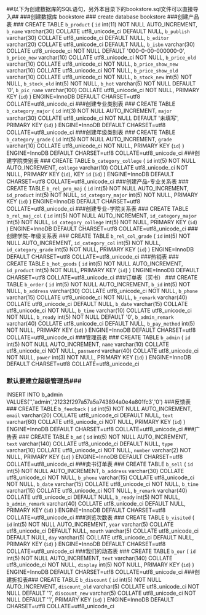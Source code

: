 ##以下为创建数据库的SQL语句，另外本目录下的bookstore.sql文件可以直接导入##
###创建数据库 bookstore ###
create database bookstore
###创建产品表 ###
CREATE TABLE `b_product` (
 `id` int(11) NOT NULL AUTO_INCREMENT,
 `b_name` varchar(30) COLLATE utf8_unicode_ci DEFAULT NULL,
 `b_publish` varchar(30) COLLATE utf8_unicode_ci DEFAULT NULL,
 `b_editor` varchar(20) COLLATE utf8_unicode_ci DEFAULT NULL,
 `b_isbn` varchar(30) COLLATE utf8_unicode_ci NOT NULL DEFAULT '000-0-00-000000-0',
 `b_price_new` varchar(10) COLLATE utf8_unicode_ci NOT NULL,
 `b_price_old` varchar(10) COLLATE utf8_unicode_ci NOT NULL,
 `b_price_show_new` varchar(10) COLLATE utf8_unicode_ci NOT NULL,
 `b_price_show_old` varchar(10) COLLATE utf8_unicode_ci NOT NULL,
 `b_stock_new` int(5) NOT NULL,
 `b_stock_old` int(5) NOT NULL,
 `b_hot` varchar(5) NOT NULL DEFAULT '0',
 `b_pic_name` varchar(100) COLLATE utf8_unicode_ci NOT NULL,
 PRIMARY KEY (`id`)
) ENGINE=InnoDB DEFAULT CHARSET=utf8 COLLATE=utf8_unicode_ci
###创建专业类别表 ###
CREATE TABLE `b_category_major` (
 `id` int(3) NOT NULL AUTO_INCREMENT,
 `major` varchar(30) COLLATE utf8_unicode_ci NOT NULL DEFAULT '未填写',
 PRIMARY KEY (`id`)
) ENGINE=InnoDB DEFAULT CHARSET=utf8 COLLATE=utf8_unicode_ci
###创建年级类别表 ###
CREATE TABLE `b_category_grade` (
 `id` int(5) NOT NULL AUTO_INCREMENT,
 `grade` varchar(10) COLLATE utf8_unicode_ci NOT NULL,
 PRIMARY KEY (`id`)
) ENGINE=InnoDB DEFAULT CHARSET=utf8 COLLATE=utf8_unicode_ci
###创建学院类别表 ###
CREATE TABLE `b_category_college` (
 `id` int(5) NOT NULL AUTO_INCREMENT,
 `college` varchar(10) COLLATE utf8_unicode_ci NOT NULL,
 PRIMARY KEY (`id`),
 KEY `id` (`id`)
) ENGINE=InnoDB DEFAULT CHARSET=utf8 COLLATE=utf8_unicode_ci
###创建产品-专业关系表 ###
CREATE TABLE `b_rel_pro_maj` (
 `id` int(5) NOT NULL AUTO_INCREMENT,
 `id_product` int(5) NOT NULL,
 `id_category_major` int(5) NOT NULL,
 PRIMARY KEY (`id`)
) ENGINE=InnoDB DEFAULT CHARSET=utf8 COLLATE=utf8_unicode_ci
###创建专业-学院关系表 ###
CREATE TABLE `b_rel_maj_col` (
 `id` int(5) NOT NULL AUTO_INCREMENT,
 `id_category_major` int(5) NOT NULL,
 `id_category_college` int(5) NOT NULL,
 PRIMARY KEY (`id`)
) ENGINE=InnoDB DEFAULT CHARSET=utf8 COLLATE=utf8_unicode_ci
###创建学院-年级关系表 ###
CREATE TABLE `b_rel_col_grade` (
 `id` int(5) NOT NULL AUTO_INCREMENT,
 `id_category_col` int(5) NOT NULL,
 `id_category_grade` int(5) NOT NULL,
 PRIMARY KEY (`id`)
) ENGINE=InnoDB DEFAULT CHARSET=utf8 COLLATE=utf8_unicode_ci
###热销表 ###
CREATE TABLE `b_hot_goods` (
 `id` int(5) NOT NULL AUTO_INCREMENT,
 `id_product` int(5) NOT NULL,
 PRIMARY KEY (`id`)
) ENGINE=InnoDB DEFAULT CHARSET=utf8 COLLATE=utf8_unicode_ci
###订单表（买书） ###
CREATE TABLE `b_order` (
 `id` int(5) NOT NULL AUTO_INCREMENT,
 `b_id` int(5) NOT NULL,
 `b_address` varchar(30) COLLATE utf8_unicode_ci NOT NULL,
 `b_phone` varchar(15) COLLATE utf8_unicode_ci NOT NULL,
 `b_remark` varchar(40) COLLATE utf8_unicode_ci DEFAULT NULL,
 `b_date` varchar(15) COLLATE utf8_unicode_ci NOT NULL,
 `b_time` varchar(10) COLLATE utf8_unicode_ci NOT NULL,
 `b_ready` int(5) NOT NULL DEFAULT '0',
 `b_admin_remark` varchar(40) COLLATE utf8_unicode_ci DEFAULT NULL,
 `b_pay_method` int(5) NOT NULL,
 PRIMARY KEY (`id`)
) ENGINE=InnoDB DEFAULT CHARSET=utf8 COLLATE=utf8_unicode_ci
###管理员表 ###
CREATE TABLE `b_admin` (
 `id` int(5) NOT NULL AUTO_INCREMENT,
 `name` varchar(10) COLLATE utf8_unicode_ci NOT NULL,
 `password` varchar(40) COLLATE utf8_unicode_ci NOT NULL,
 `power` int(3) NOT NULL,
 PRIMARY KEY (`id`)
) ENGINE=InnoDB DEFAULT CHARSET=utf8 COLLATE=utf8_unicode_ci
### 默认要建立超级管理员###
INSERT INTO b_admin VALUES('','admin','21232f297a57a5a743894a0e4a801fc3','0')
###反馈表 ###
CREATE TABLE `b_feedback` (
 `id` int(5) NOT NULL AUTO_INCREMENT,
 `email` varchar(20) COLLATE utf8_unicode_ci DEFAULT NULL,
 `text` varchar(60) COLLATE utf8_unicode_ci NOT NULL,
 PRIMARY KEY (`id`)
) ENGINE=InnoDB DEFAULT CHARSET=utf8 COLLATE=utf8_unicode_ci
###广告表 ###
CREATE TABLE `b_ad` (
 `id` int(5) NOT NULL AUTO_INCREMENT,
 `text` varchar(140) COLLATE utf8_unicode_ci DEFAULT NULL,
 `type` varchar(10) COLLATE utf8_unicode_ci NOT NULL,
 `number` varchar(2) NOT NULL,
 PRIMARY KEY (`id`)
) ENGINE=InnoDB DEFAULT CHARSET=utf8 COLLATE=utf8_unicode_ci
###卖书订单表 ###
CREATE TABLE `b_sell` (
 `id` int(5) NOT NULL AUTO_INCREMENT,
 `b_address` varchar(30) COLLATE utf8_unicode_ci NOT NULL,
 `b_phone` varchar(15) COLLATE utf8_unicode_ci NOT NULL,
 `b_date` varchar(15) COLLATE utf8_unicode_ci NOT NULL,
 `b_time` varchar(15) COLLATE utf8_unicode_ci NOT NULL,
 `b_remark` varchar(40) COLLATE utf8_unicode_ci DEFAULT NULL,
 `b_ready` int(5) NOT NULL,
 `b_admin_remark` varchar(40) COLLATE utf8_unicode_ci DEFAULT NULL,
 PRIMARY KEY (`id`)
) ENGINE=InnoDB DEFAULT CHARSET=utf8 COLLATE=utf8_unicode_ci
###浏览次数表 ###
CREATE TABLE `b_visited` (
 `id` int(5) NOT NULL AUTO_INCREMENT,
 `year` varchar(5) COLLATE utf8_unicode_ci DEFAULT NULL,
 `mouth` varchar(5) COLLATE utf8_unicode_ci DEFAULT NULL,
 `day` varchar(5) COLLATE utf8_unicode_ci DEFAULT NULL,
 PRIMARY KEY (`id`)
) ENGINE=InnoDB DEFAULT CHARSET=utf8 COLLATE=utf8_unicode_ci
###我们的动态表 ###
CREATE TABLE `b_our` (
 `id` int(5) NOT NULL AUTO_INCREMENT,
 `text` varchar(140) COLLATE utf8_unicode_ci NOT NULL,
 `display` int(5) NOT NULL,
 PRIMARY KEY (`id`)
) ENGINE=InnoDB DEFAULT CHARSET=utf8 COLLATE=utf8_unicode_ci
###创建折扣表###
CREATE TABLE `b_discount` (
 `id` int(5) NOT NULL AUTO_INCREMENT,
 `discount_old` varchar(5) COLLATE utf8_unicode_ci NOT NULL DEFAULT '1',
 `discount_new` varchar(5) COLLATE utf8_unicode_ci NOT NULL DEFAULT '1',
 PRIMARY KEY (`id`)
) ENGINE=InnoDB DEFAULT CHARSET=utf8 COLLATE=utf8_unicode_ci